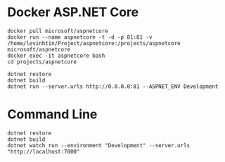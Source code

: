 # Docker ASP.NET Core

```Docker image: 
docker pull microsoft/aspnetcore
docker run --name aspnetcore -t -d -p 81:81 -v /home/levinhtin/Project/aspnetcore:/projects/aspnetcore microsoft/aspnetcore
docker exec -it aspnetcore bash
cd projects/aspnetcore

dotnet restore
dotnet build
dotnet run --server.urls http://0.0.0.0:81 --ASPNET_ENV Development
```

# Command Line
```command
dotnet restore
dotnet build
dotnet watch run --environment "Development" --server.urls "http://localhost:7000"
```
